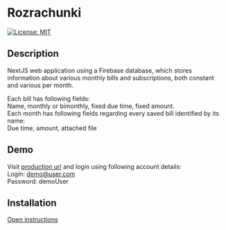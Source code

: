 # Rozrachunki

[![License: MIT](https://img.shields.io/badge/License-MIT-yellow.svg)](https://opensource.org/licenses/MIT)

## Description

NextJS web application using a Firebase database, which stores information about various monthly bills and subscriptions, both constant and various per month.

Each bill has following fields:  
Name, monthly or bimonthly, fixed due time, fixed amount.  
Each month has following fields regarding every saved bill identified by its name:  
Due time, amount, attached file

## Demo

Visit [production url](https://rozrachunki.vercel.app) and login using following account details:  
Login: demo@user.com  
Password: demoUser

## Installation

[Open instructions](INSTALLATION.md)

